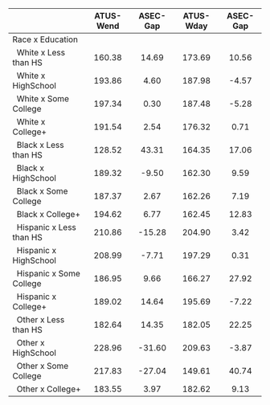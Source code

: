 
|                      |    ATUS-Wend |     ASEC-Gap |    ATUS-Wday |     ASEC-Gap |
| -------------------- | :----------: | :----------: | :----------: | :----------: |
| Race x Education     |              |              |              |              |
| &nbsp;&nbsp;White x Less than HS |       160.38 |        14.69 |       173.69 |        10.56 |
| &nbsp;&nbsp;White x HighSchool |       193.86 |         4.60 |       187.98 |        -4.57 |
| &nbsp;&nbsp;White x Some College |       197.34 |         0.30 |       187.48 |        -5.28 |
| &nbsp;&nbsp;White x College+ |       191.54 |         2.54 |       176.32 |         0.71 |
| &nbsp;&nbsp;Black x Less than HS |       128.52 |        43.31 |       164.35 |        17.06 |
| &nbsp;&nbsp;Black x HighSchool |       189.32 |        -9.50 |       162.30 |         9.59 |
| &nbsp;&nbsp;Black x Some College |       187.37 |         2.67 |       162.26 |         7.19 |
| &nbsp;&nbsp;Black x College+ |       194.62 |         6.77 |       162.45 |        12.83 |
| &nbsp;&nbsp;Hispanic x Less than HS |       210.86 |       -15.28 |       204.90 |         3.42 |
| &nbsp;&nbsp;Hispanic x HighSchool |       208.99 |        -7.71 |       197.29 |         0.31 |
| &nbsp;&nbsp;Hispanic x Some College |       186.95 |         9.66 |       166.27 |        27.92 |
| &nbsp;&nbsp;Hispanic x College+ |       189.02 |        14.64 |       195.69 |        -7.22 |
| &nbsp;&nbsp;Other x Less than HS |       182.64 |        14.35 |       182.05 |        22.25 |
| &nbsp;&nbsp;Other x HighSchool |       228.96 |       -31.60 |       209.63 |        -3.87 |
| &nbsp;&nbsp;Other x Some College |       217.83 |       -27.04 |       149.61 |        40.74 |
| &nbsp;&nbsp;Other x College+ |       183.55 |         3.97 |       182.62 |         9.13 |

